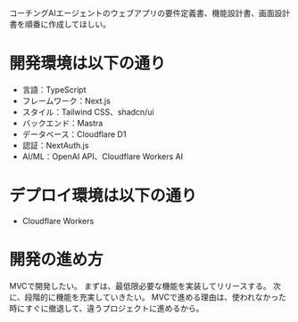 コーチングAIエージェントのウェブアプリの要件定義書、機能設計書、画面設計書を順番に作成してほしい。

# 開発環境は以下の通り

- 言語：TypeScript
- フレームワーク：Next.js
- スタイル：Tailwind CSS、shadcn/ui
- バックエンド：Mastra
- データベース：Cloudflare D1
- 認証：NextAuth.js
- AI/ML：OpenAI API、Cloudflare Workers AI

# デプロイ環境は以下の通り

- Cloudflare Workers

# 開発の進め方

MVCで開発したい。
まずは、最低限必要な機能を実装してリリースする。
次に、段階的に機能を充実していきたい。
MVCで進める理由は、使われなかった時にすぐに撤退して、違うプロジェクトに進めるから。
